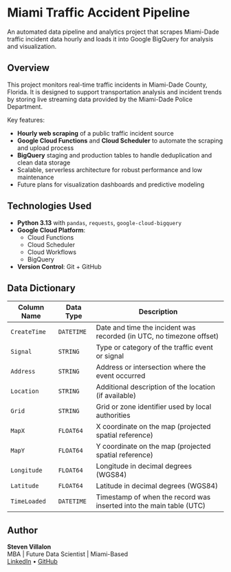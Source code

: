# Miami Traffic Accident Pipeline

An automated data pipeline and analytics project that scrapes Miami-Dade traffic incident data hourly and loads it into Google BigQuery for analysis and visualization.

## Overview

This project monitors real-time traffic incidents in Miami-Dade County, Florida. It is designed to support transportation analysis and incident trends by storing live streaming data provided by the Miami-Dade Police Department.

Key features:
- **Hourly web scraping** of a public traffic incident source
- **Google Cloud Functions** and **Cloud Scheduler** to automate the scraping and upload process
- **BigQuery** staging and production tables to handle deduplication and clean data storage
- Scalable, serverless architecture for robust performance and low maintenance
- Future plans for visualization dashboards and predictive modeling


## Technologies Used

- **Python 3.13** with `pandas`, `requests`, `google-cloud-bigquery`
- **Google Cloud Platform**:
  - Cloud Functions
  - Cloud Scheduler
  - Cloud Workflows
  - BigQuery
- **Version Control**: Git + GitHub


## Data Dictionary

| Column Name  | Data Type  | Description                                                          |
| ------------ | ---------- | -------------------------------------------------------------------- |
| `CreateTime` | `DATETIME` | Date and time the incident was recorded (in UTC, no timezone offset) |
| `Signal`     | `STRING`   | Type or category of the traffic event or signal                      |
| `Address`    | `STRING`   | Address or intersection where the event occurred                     |
| `Location`   | `STRING`   | Additional description of the location (if available)                |
| `Grid`       | `STRING`   | Grid or zone identifier used by local authorities                    |
| `MapX`       | `FLOAT64`  | X coordinate on the map (projected spatial reference)                |
| `MapY`       | `FLOAT64`  | Y coordinate on the map (projected spatial reference)                |
| `Longitude`  | `FLOAT64`  | Longitude in decimal degrees (WGS84)                                 |
| `Latitude`   | `FLOAT64`  | Latitude in decimal degrees (WGS84)                                  |
| `TimeLoaded` | `DATETIME` | Timestamp of when the record was inserted into the main table (UTC)  |


## Author

**Steven Villalon**  
MBA | Future Data Scientist | Miami-Based  
[LinkedIn](https://www.linkedin.com/in/stevenvillalon) • [GitHub](https://github.com/stevenvillalon)
